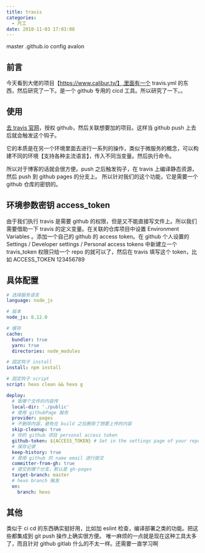 ```yaml
---
title: travis
categories:
  - 尺工
date: 2018-11-03 17:03:08
---
```


<p></p>
<!-- more -->

master .github.io config avalon

## 前言

今天看到大佬的项目【https://www.calibur.tv/】,里面有一个 travis.yml 的东西，然后研究了一下。是一个 github 专用的 cicd 工具。所以研究了一下。。

## 使用

[去 travis 官网](https://travis-ci.com/)，授权 github，然后关联想要加的项目。这样当 github push 上去后就会触发这个钩子。

它的本质是在另一个环境里面去进行一系列的操作，类似于微服务的概念，可以构建不同的环境【支持各种主流语言】，传入不同当变量。然后执行命令。

所以对于博客的话就会很方便。push 之后触发钩子，在 travis 上编译静态资源，然后 push 到 github pages 的分支上。
所以针对我们的这个功能，它是需要一个 github 仓库的密钥的。

## 环境参数密钥 access_token

由于我们执行 travis 是需要 github 的权限，但是又不能直接写文件上。所以我们需要借助一下 travis 的定义变量。在关联的仓库项目中设置 Environment Variables 。添加一个自己的 github 的 access token。在 github 个人设置的 Settings / Developer settings / Personal access tokens 中新建立一个 travis_token 权限只给一个 repo 的就可以了，然后在 travis 填写这个 token，比如 ACCESS_TOKEN 123456789

## 具体配置

```yml
# 选择服务语言
language: node_js

# 版本
node_js: 8.12.0

# 缓存
cache:
  bundler: true
  yarn: true
  directories: node_modules

# 固定钩子 install
install: npm install

# 固定钩子 script
script: hexo clean && hexo g

deploy:
  # 取哪个文件的内容传
  local-dir: './public'
  # 使用 githubPage 服务
  provider: pages
  # 不删除内容，避免在 build 之后删除了想要上传的内容
  skip-cleanup: true
  # 你的 github 项目 personal access token
  github-token: ${ACCESS_TOKEN} # Set in the settings page of your repository, as a secure variable
  # 保存记录
  keep-history: true
  # 使用 github 的 name email 进行提交
  committer-from-gh: true
  # 提交到哪个分支，默认是 gh-pages
  target-branch: master
  # hexo branch 触发
  on:
    branch: hexo
```

## 其他

类似于 ci cd 的东西确实挺好用，比如加 eslint 检查，编译部署之类的功能。把这些都集成到 git push 操作上确实很方便。
唯一麻烦的一点就是现在这种工具太多了，而且针对 github gitlab 什么的不太一样。还需要一直学习啊

